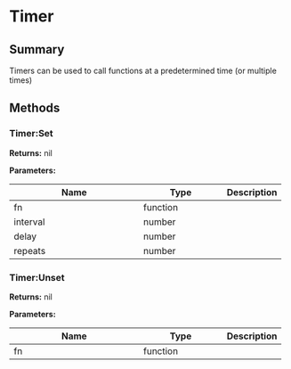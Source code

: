 
# Timer

## Summary

Timers can be used to call functions at a predetermined time (or multiple times)




## Methods


### Timer:Set



**Returns:** nil


**Parameters:**

<table data-full-width="false">
<thead><tr><th width="217">Name</th><th width="134">Type</th><th>Description</th></tr></thead>
<tbody><tr><td>fn</td><td>function</td><td></td></tr>
<tr><td>interval</td><td>number</td><td></td></tr>
<tr><td>delay</td><td>number</td><td></td></tr>
<tr><td>repeats</td><td>number</td><td></td></tr></tbody></table>






### Timer:Unset



**Returns:** nil


**Parameters:**

<table data-full-width="false">
<thead><tr><th width="217">Name</th><th width="134">Type</th><th>Description</th></tr></thead>
<tbody><tr><td>fn</td><td>function</td><td></td></tr></tbody></table>






